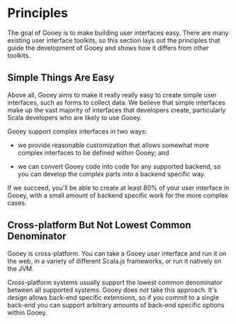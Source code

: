# Principles

The goal of Gooey is to make building user interfaces easy. There are many existing user interface toolkits, so this section lays out the principles that guide the development of Gooey and shows how it differs from other toolkits.

## Simple Things Are Easy

Above all, Gooey aims to make it really really easy to create simple user interfaces, such as forms to collect data. We believe that simple interfaces make up the vast majority of interfaces that developers create, particularly Scala developers who are likely to use Gooey. 

Gooey support complex interfaces in two ways:

* we provide reasonable customization that allows somewhat more complex interfaces to be defined within Gooey; and

* we can convert Gooey code into code for any supported backend, so you can develop the complex parts into a backend specific way.

If we succeed, you'll be able to create at least 80% of your user interface in Gooey, with a small amount of backend specific work for the more complex cases.


## Cross-platform But Not Lowest Common Denominator

Gooey is cross-platform. You can take a Gooey user interface and run it on the web, in a variety of different Scala.js frameworks, or run it natively on the JVM.

Cross-platform systems usually support the lowest common denominator between all supported systems. Gooey does *not* take this approach. It's design allows back-end specific extensions, so if you commit to a single back-end you can support arbitrary amounts of back-end specific options within Gooey.
